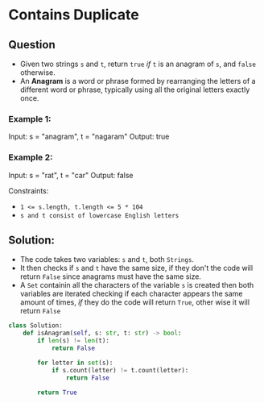 # Contains Duplicate

## Question
* Given two strings `s` and `t`, return `true` *if* `t` is an anagram of `s`, and `false` otherwise.
* An **Anagram** is a word or phrase formed by rearranging the letters of a different word or phrase, typically using all the original letters exactly once.

### Example 1:

Input: s = "anagram", t = "nagaram"
Output: true

### Example 2:

Input: s = "rat", t = "car"
Output: false

Constraints:
* `1 <= s.length, t.length <= 5 * 104`
* `s and t consist of lowercase English letters`

## Solution:

* The code takes two variables: `s` and `t`, both `Strings`.
* It then checks if `s` and `t` have the same size, if they don't the code will return `False` since anagrams must have the same size.
* A `Set` containin all the characters of the variable `s` is created then both variables are iterated checking if each character appears the same amount of times, *if* they do the code will return `True`, other wise it will return `False`


```python
class Solution:
    def isAnagram(self, s: str, t: str) -> bool:
        if len(s) != len(t):
            return False

        for letter in set(s):
            if s.count(letter) != t.count(letter):
                return False

        return True
```